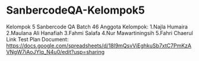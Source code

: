 # SanbercodeQA-Kelompok5
Kelompok 5 Sanbercode QA Batch 46
Anggota Kelompok:
1.Najla Humaira
2.Maulana Ali Hanafiah
3.Fahmi Salafa
4.Nur Mawartiningsih
5.Fahri Chaerul
Link Test Plan Document: https://docs.google.com/spreadsheets/d/18l9mQsvViEghkuSb7xtC7PmKzAVNgW7iAoJYlq_N4u0/edit?usp=sharing
